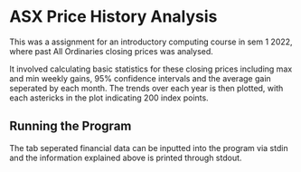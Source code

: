 # ASX Price History Analysis
This was a assignment for an introductory computing course in sem 1 2022, where past All Ordinaries closing prices was analysed.

It involved calculating basic statistics for these closing prices including max and min weekly gains, 95% confidence intervals and the average gain seperated by each month. The trends over each year is then plotted, with each astericks in the plot indicating 200 index points.

## Running the Program
The tab seperated financial data can be inputted into the program via stdin and the information explained above is printed through stdout.
